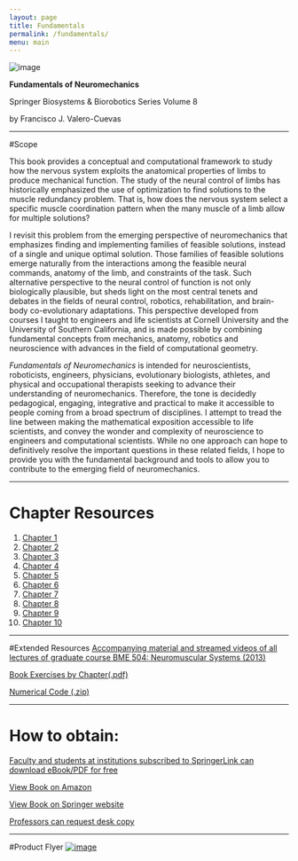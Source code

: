 ```yaml
---
layout: page
title: Fundamentals 
permalink: /fundamentals/
menu: main
---
```

![image](https://cloud.githubusercontent.com/assets/4623063/12007743/85617314-abc7-11e5-9fbc-324daf52acbe.png)

**Fundamentals of Neuromechanics**

Springer Biosystems & Biorobotics Series Volume 8

by Francisco J. Valero-Cuevas



________________

#Scope

This book provides a conceptual and computational framework to study how the nervous system exploits the anatomical properties of limbs to produce mechanical function. The study of the neural control of limbs has historically emphasized the use of optimization to find solutions to the muscle redundancy problem. That is, how does the nervous system select a specific muscle coordination pattern when the many muscle of a limb allow for multiple solutions? 

I revisit this problem from the emerging perspective of neuromechanics that emphasizes finding and implementing families of feasible solutions, instead of a single and unique optimal solution. Those families of feasible solutions emerge naturally from the interactions among the feasible neural commands, anatomy of the limb, and constraints of the task. Such alternative perspective to the neural control of function is not only biologically plausible, but sheds light on the most central tenets and debates in the fields of neural control, robotics, rehabilitation, and brain-body co-evolutionary adaptations. This perspective developed from courses I taught to engineers and life scientists at Cornell University and the University of Southern California, and is made possible by combining fundamental concepts from mechanics, anatomy, robotics and neuroscience with advances in the field of computational geometry. 

*Fundamentals of Neuromechanics* is intended for neuroscientists, roboticists, engineers, physicians, evolutionary biologists, athletes, and physical and occupational therapists seeking to advance their understanding of neuromechanics. Therefore, the tone is decidedly pedagogical, engaging, integrative and practical to make it accessible to people coming from a broad spectrum of disciplines. I attempt to tread the line between making the mathematical exposition accessible to life scientists, and convey the wonder and complexity of neuroscience to engineers and computational scientists. While no one approach can hope to definitively resolve the important questions in these related fields, I hope to provide you with the fundamental background and tools to allow you to contribute to the emerging field of neuromechanics. 

________

# Chapter Resources

1. [Chapter 1](http://usc-bbdl.github.io/book_chapters/ch1.html)
2. [Chapter 2](http://usc-bbdl.github.io/book_chapters/ch2.html)
3. [Chapter 3](http://usc-bbdl.github.io/book_chapters/ch3.html)
4. [Chapter 4](http://usc-bbdl.github.io/book_chapters/ch4.html)
5. [Chapter 5](http://usc-bbdl.github.io/book_chapters/ch5.html)
6. [Chapter 6](http://usc-bbdl.github.io/book_chapters/ch6.html)
7. [Chapter 7](http://usc-bbdl.github.io/book_chapters/ch7.html)
8. [Chapter 8](http://usc-bbdl.github.io/book_chapters/ch8.html)
9. [Chapter 9](http://usc-bbdl.github.io/book_chapters/ch9.html)
10. [Chapter 10](http://usc-bbdl.github.io/book_chapters/ch10.html)


_______________________

#Extended Resources
[Accompanying material and streamed videos of all lectures of graduate course BME 504: Neuromuscular Systems (2013)](http://bbdl.usc.edu/BMEBKN504.php)

[Book Exercises by Chapter(.pdf)](https://github.com/usc-bbdl/usc-bbdl.github.io/files/72510/Exercises_V1_0.pdf)

[Numerical Code (.zip)](https://github.com/usc-bbdl/usc-bbdl.github.io/files/72511/Numerical_Code_V1_0.zip)

_______________________

# How to obtain:

[Faculty and students at institutions subscribed to SpringerLink can download eBook/PDF for free](http://link.springer.com)

[View Book on Amazon](http://www.amazon.com/Fundamentals-Neuromechanics-Biosystems-Biorobotics-Valero-Cuevas/dp/1447167465/ref=sr_1_1?ie=UTF8&qid=1451158117&sr=8-1&keywords=valero-cuevas)

[View Book on Springer website](http://www.springer.com/us/book/9781447167464)

[Professors can request desk copy](http://www.springer.com/services+for+this+book?SGWID=0-1772415-3261-0-9781447167464)

________________

#Product Flyer
[![image](https://cloud.githubusercontent.com/assets/4623063/12007732/ca36c65c-abc6-11e5-88f2-2c4f559af692.png)](http://www.springer.com/cda/content/document/productFlyer/productFlyer_978-1-4471-6746-4.pdf?SGWID=0-0-1297-177589478-0)
